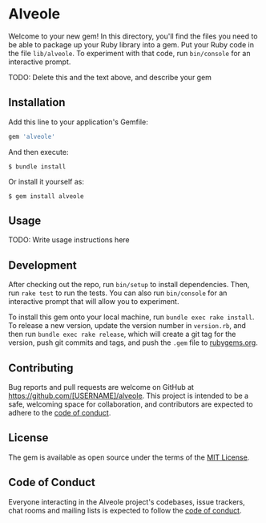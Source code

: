 # Alveole

Welcome to your new gem! In this directory, you'll find the files you need to be able to package up your Ruby library into a gem. Put your Ruby code in the file `lib/alveole`. To experiment with that code, run `bin/console` for an interactive prompt.

TODO: Delete this and the text above, and describe your gem

## Installation

Add this line to your application's Gemfile:

```ruby
gem 'alveole'
```

And then execute:

    $ bundle install

Or install it yourself as:

    $ gem install alveole

## Usage

TODO: Write usage instructions here

## Development

After checking out the repo, run `bin/setup` to install dependencies. Then, run `rake test` to run the tests. You can also run `bin/console` for an interactive prompt that will allow you to experiment.

To install this gem onto your local machine, run `bundle exec rake install`. To release a new version, update the version number in `version.rb`, and then run `bundle exec rake release`, which will create a git tag for the version, push git commits and tags, and push the `.gem` file to [rubygems.org](https://rubygems.org).

## Contributing

Bug reports and pull requests are welcome on GitHub at https://github.com/[USERNAME]/alveole. This project is intended to be a safe, welcoming space for collaboration, and contributors are expected to adhere to the [code of conduct](https://github.com/[USERNAME]/alveole/blob/master/CODE_OF_CONDUCT.md).


## License

The gem is available as open source under the terms of the [MIT License](https://opensource.org/licenses/MIT).

## Code of Conduct

Everyone interacting in the Alveole project's codebases, issue trackers, chat rooms and mailing lists is expected to follow the [code of conduct](https://github.com/[USERNAME]/alveole/blob/master/CODE_OF_CONDUCT.md).

